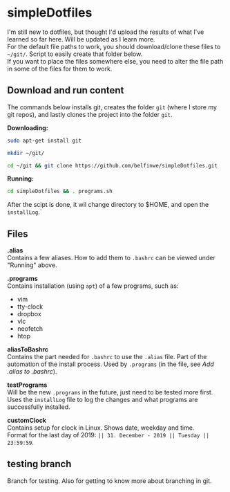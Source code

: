 # simpleDotfiles

I'm still new to dotfiles, but thought I'd upload the results of what I've
learned so far here. Will be updated as I learn more.  
For the default file paths to work, you should download/clone these files to
`~/git/`. Script to easily create that folder below.  
If you want to place the files somewhere else, you need to alter the file path
in some of the files for them to work.  

## Download and run content

The commands below installs git, creates the folder `git` (where I store my git
repos), and lastly clones the project into the folder `git`.  

__Downloading:__  
```bash
sudo apt-get install git
```
```bash
mkdir ~/git/
```
```bash
cd ~/git && git clone https://github.com/belfinwe/simpleDotfiles.git
```  
__Running:__  
```bash
cd simpleDotfiles && . programs.sh
```

After the scipt is done, it wil change directory to $HOME, and open the
`installLog`.`

## Files

__.alias__  
Contains a few aliases. How to add them to `.bashrc` can be viewed under
"Running" above.

__.programs__  
Contains installation (using `apt`) of a few programs, such as:
- vim
- tty-clock
- dropbox
- vlc
- neofetch
- htop

__aliasToBashrc__  
Contains the part needed for `.bashrc` to use the `.alias` file. Part of the
automation of the install process. Used by `.programs` (in the file, see  _Add .alias to .bashrc_).

__testPrograms__  
Will be the new `.programs` in the future, just need to be tested more first.
Uses the `installLog` file to log the changes and what programs
are successfully installed.  

__customClock__  
Contains setup for clock in Linux. Shows date, weekday and time.  
Format for the last day of 2019: `|| 31. December - 2019 || Tuesday || 23:59:59`.

## testing branch

Branch for testing. Also for getting to know more about branching in git.
